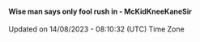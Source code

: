 #### Wise man says only fool rush in - McKidKneeKaneSir
Updated on 14/08/2023 - 08:10:32 (UTC) Time Zone
